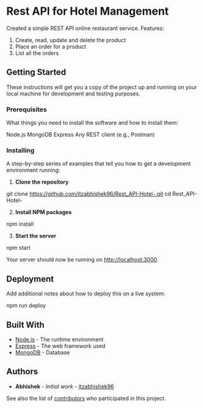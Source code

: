 # Rest API for Hotel Management

Created a simple REST API online restaurant service. 
Features: 
1. Create, read, update and delete the product 
2. Place an order for a product 
3. List all the orders

## Getting Started

These instructions will get you a copy of the project up and running on your local machine for development and testing purposes.

### Prerequisites

What things you need to install the software and how to install them:

Node.js
MongoDB
Express
Any REST client (e.g., Postman)

### Installing

A step-by-step series of examples that tell you how to get a development environment running:

1. **Clone the repository**

git clone https://github.com/itzabhishek96/Rest_API-Hotel-.git
cd Rest_API-Hotel-

2. **Install NPM packages**

npm install

3. **Start the server**

npm start

Your server should now be running on [http://localhost:3000](http://localhost:3000).

## Deployment

Add additional notes about how to deploy this on a live system:

npm run deploy

## Built With

* [Node.js](https://nodejs.org/) - The runtime environment
* [Express](https://expressjs.com/) - The web framework used
* [MongoDB](https://www.mongodb.com/) - Database


## Authors

* **Abhishek** - *Initial work* - [itzabhishek96](https://github.com/itzabhishek96)

See also the list of [contributors](https://github.com/itzabhishek96/Rest_API-Hotel-/contributors) who participated in this project.
